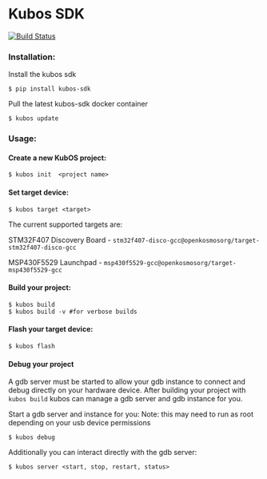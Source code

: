 # Kubos SDK
[![Build Status](https://travis-ci.org/kubostech/kubos-sdk.svg?branch=master)](https://travis-ci.org/kubostech/kubos-sdk)
### Installation:

Install the kubos sdk

```
$ pip install kubos-sdk
```

Pull the latest kubos-sdk docker container

```
$ kubos update
```

### Usage:

#### Create a new KubOS project:

```
$ kubos init  <project name>
```


#### Set target device:

```
$ kubos target <target>
```
The current supported targets are: 

STM32F407 Discovery Board - `stm32f407-disco-gcc@openkosmosorg/target-stm32f407-disco-gcc`

MSP430F5529 Launchpad - `msp430f5529-gcc@openkosmosorg/target-msp430f5529-gcc`

#### Build your project:

```
$ kubos build
$ kubos build -v #for verbose builds
```

#### Flash your target device:

```
$ kubos flash
```

#### Debug your project

A gdb server must be started to allow your gdb instance to connect and debug directly on your hardware device.
After building your project with `kubos build` kubos can manage a gdb server and gdb instance for you.

Start a gdb server and instance for you:
Note: this may need to run as root depending on your usb device permissions
```
$ kubos debug
```


Additionally you can interact directly with the gdb server:

```
$ kubos server <start, stop, restart, status>
```

